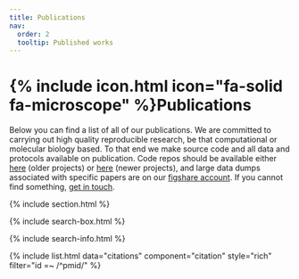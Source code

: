 ```yaml
---
title: Publications
nav:
  order: 2
  tooltip: Published works
---
```


# {% include icon.html icon="fa-solid fa-microscope" %}Publications

Below you can find a list of all of our publications. We are committed to carrying out high quality reproducible research, be that computational or molecular biology based. To that end we make source code and all data and protocols available on publication. Code repos should be available either [here](gitlab.unimelb.edu.au/igr-lab) (older projects) or [here](gitlab.svi.edu.au/igr-lab) (newer projects), and large data dumps associated with specific papers are on our [figshare account](https://figshare.unimelb.edu.au/authors/IRENE_GALLEGO_ROMERO/4359202). If you cannot find something, [get in touch](contact). 

{% include section.html %}

{% include search-box.html %}

{% include search-info.html %}

{% include list.html data="citations" component="citation" style="rich" filter="id =~ /^pmid/" %}
